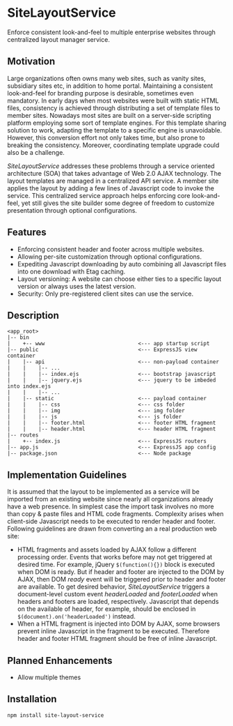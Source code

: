 SiteLayoutService
=================

Enforce consistent look-and-feel to multiple enterprise websites through centralized layout manager service.

## Motivation
Large organizations often owns many web sites, such as vanity sites, subsidiary sites etc, in addition to home portal. Maintaining a consistent look-and-feel for branding purpose is desirable, sometimes even mandatory. In early days when most websites were built with static HTML files, consistency is achieved through distributing a set of template files to member sites. Nowadays most sites are built on a server-side scripting platform employing some sort of template engines. For this template sharing solution to work, adapting the template to a specific engine is unavoidable. However, this conversion effort not only takes time, but also prone to breaking the consistency. Moreover, coordinating template upgrade could also be a challenge.

*SiteLayoutService* addresses these problems through a service oriented architecture (SOA) that takes advantage of Web 2.0 AJAX technology. The layout templates are managed in a centralized API service. A member site applies the layout by adding a few lines of Javascript code to invoke the service. This centralized service approach helps enforcing core look-and-feel, yet still gives the site builder some degree of freedom to customize presentation through optional configurations.

## Features
* Enforcing consistent header and footer across multiple websites.
* Allowing per-site customization through optional configurations.
* Expediting Javascript downloading by auto combining all Javascript files into one download with Etag caching.
* Layout versioning: A website can choose either ties to a specific layout version or always uses the latest version.
* Security: Only pre-registered client sites can use the service. 

## Description
```
<app_root>
|-- bin                                   
|    +-- www                              <--- app startup script
|-- public                                <--- ExpressJS view container
|    |-- api                              <--- non-payload container
|    |    |-- ...                         
|    |    |-- index.ejs                   <--- bootstrap javascript
|    |    |-- jquery.ejs                  <--- jquery to be imbeded into index.ejs
|    |    |-- ...
|    |-- static                           <--- payload container
|    |    |-- css                         <--- css folder
|    |    |-- img                         <--- img folder
|    |    |-- js                          <--- js folder
|    |    |-- footer.html                 <--- footer HTML fragment
|    |    |-- header.html                 <--- header HTML fragment
|-- routes                                
|    +-- index.js                         <--- ExpressJS routers
|-- app.js                                <--- ExpressJS app config
|-- package.json                          <--- Node package

```
## Implementation Guidelines
It is assumed that the layout to be implemented as a service will be imported from an existing website since nearly all organizations already have a web presence. In simplest case the import task involves no more than copy & paste files and HTML code fragments. Complexity arises when client-side Javascript needs to be executed to render header and footer. Following guidelines are drawn from converting an a real production web site:
* HTML fragments and assets loaded by AJAX follow a different processing order. Events that works before may not get triggered at desired time. For example, jQuery `$(function(){})` block is executed when DOM is ready. But if header and footer are injected to the DOM by AJAX, then DOM *ready* event will be triggered prior to header and footer are available. To get desired behavior, *SiteLayoutService* triggers a document-level custom event *headerLoaded* and *footerLoaded* when headers and footers are loaded, respectively. Javascript that depends on the available of header, for example, should be enclosed in `$(document).on('headerLoaded')` instead.
* When a HTML fragment is injected into DOM by AJAX, some browsers prevent inline Javascript in the fragment to be executed. Therefore header and footer HTML fragment should be free of inline Javascript.

## Planned Enhancements
* Allow multiple themes

## Installation
```npm install site-layout-service```

